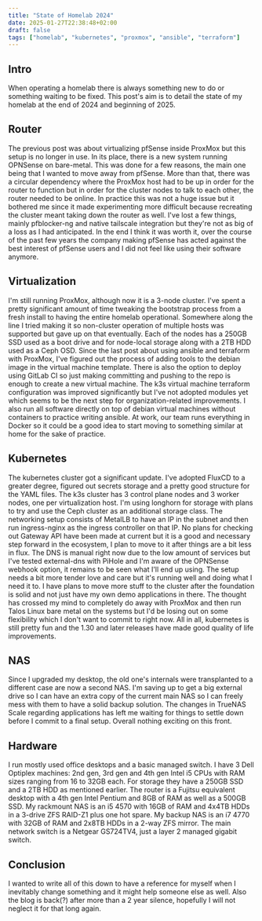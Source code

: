 ```yaml
---
title: "State of Homelab 2024"
date: 2025-01-27T22:38:48+02:00
draft: false
tags: ["homelab", "kubernetes", "proxmox", "ansible", "terraform"]
---
```


## Intro

When operating a homelab there is always something new to do or something waiting to be fixed.
This post's aim is to detail the state of my homelab at the end of 2024 and beginning of 2025.

## Router

The previous post was about virtualizing pfSense inside ProxMox but this setup is no longer in use.
In its place, there is a new system running OPNSense on bare-metal.
This was done for a few reasons, the main one being that I wanted to move away from pfSense.
More than that, there was a circular dependency where the ProxMox host had to be up in order for the router to function but in order for the cluster nodes to talk to each other, the router needed to be online.
In practice this was not a huge issue but it bothered me since it made experimenting more difficult because recreating the cluster meant taking down the router as well.
I've lost a few things, mainly pfblocker-ng and native tailscale integration but they're not as big of a loss as I had anticipated.
In the end I think it was worth it, over the course of the past few years the company making pfSense has acted against the best interest of pfSense users and I did not feel like using their software anymore.

## Virtualization

I'm still running ProxMox, although now it is a 3-node cluster.
I've spent a pretty significant amount of time tweaking the bootstrap process from a fresh install to having the entire homelab operational.
Somewhere along the line I tried making it so non-cluster operation of multiple hosts was supported but gave up on that eventually.
Each of the nodes has a 250GB SSD used as a boot drive and for node-local storage along with a 2TB HDD used as a Ceph OSD.
Since the last post about using ansible and terraform with ProxMox, I've figured out the process of adding tools to the debian image in the virtual machine template.
There is also the option to deploy using GitLab CI so just making committing and pushing to the repo is enough to create a new virtual machine.
The k3s virtual machine terraform configuration was improved significantly but I've not adopted modules yet which seems to be the next step for organization-related improvements.
I also run all software directly on top of debian virtual machines without containers to practice writing ansible.
At work, our team runs everything in Docker so it could be a good idea to start moving to something similar at home for the sake of practice.

## Kubernetes

The kubernetes cluster got a significant update.
I've adopted FluxCD to a greater degree, figured out secrets storage and a pretty good structure for the YAML files.
The k3s cluster has 3 control plane nodes and 3 worker nodes, one per virtualization host.
I'm using longhorn for storage with plans to try and use the Ceph cluster as an additional storage class.
The networking setup consists of MetalLB to have an IP in the subnet and then run ingress-nginx as the ingress controller on that IP.
No plans for checking out Gateway API have been made at current but it is a good and necessary step forward in the ecosystem, I plan to move to it after things are a bit less in flux.
The DNS is manual right now due to the low amount of services but I've tested external-dns with PiHole and I'm aware of the OPNSense webhook option, it remains to be seen what I'll end up using.
The setup needs a bit more tender love and care but it's running well and doing what I need it to.
I have plans to move more stuff to the cluster after the foundation is solid and not just have my own demo applications in there.
The thought has crossed my mind to completely do away with ProxMox and then run Talos Linux bare metal on the systems but I'd be losing out on some flexibility which I don't want to commit to right now.
All in all, kubernetes is still pretty fun and the 1.30 and later releases have made good quality of life improvements.

## NAS

Since I upgraded my desktop, the old one's internals were transplanted to a different case are now a second NAS.
I'm saving up to get a big external drive so I can have an extra copy of the current main NAS so I can freely mess with them to have a solid backup solution.
The changes in TrueNAS Scale regarding applications has left me waiting for things to settle down before I commit to a final setup.
Overall nothing exciting on this front.

## Hardware

I run mostly used office desktops and a basic managed switch.
I have 3 Dell Optiplex machines: 2nd gen, 3rd gen and 4th gen Intel i5 CPUs with RAM sizes ranging from 16 to 32GB each.
For storage they have a 250GB SSD and a 2TB HDD as mentioned earlier.
The router is a Fujitsu equivalent desktop with a 4th gen Intel Pentium and 8GB of RAM as well as a 500GB SSD.
My rackmount NAS is an i5 4570 with 16GB of RAM and 4x4TB HDDs in a 3-drive ZFS RAID-Z1 plus one hot spare.
My backup NAS is an i7 4770 with 32GB of RAM and 2x8TB HDDs in a 2-way ZFS mirror.
The main network switch is a Netgear GS724TV4, just a layer 2 managed gigabit switch.

## Conclusion

I wanted to write all of this down to have a reference for myself when I inevitably change something and it might help someone else as well.
Also the blog is back(?) after more than a 2 year silence, hopefully I will not neglect it for that long again.
